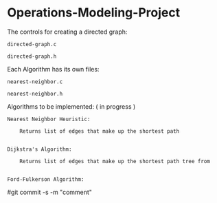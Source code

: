 # Operations-Modeling-Project

The controls for creating a directed graph:

    directed-graph.c

    directed-graph.h



Each Algorithm has its own files:

    nearest-neighbor.c

    nearest-neighbor.h



Algorithms to be implemented: ( in progress )

    Nearest Neighbor Heuristic:

        Returns list of edges that make up the shortest path
        

    Dijkstra's Algorithm:

        Returns list of edges that make up the shortest path tree from
        

    Ford-Fulkerson Algorithm:



  #git commit -s -m "comment"
